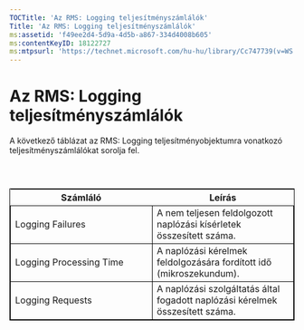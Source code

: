 ```yaml
---
TOCTitle: 'Az RMS: Logging teljesítményszámlálók'
Title: 'Az RMS: Logging teljesítményszámlálók'
ms:assetid: 'f49ee2d4-5d9a-4d5b-a867-334d4008b605'
ms:contentKeyID: 18122727
ms:mtpsurl: 'https://technet.microsoft.com/hu-hu/library/Cc747739(v=WS.10)'
---
```


Az RMS: Logging teljesítményszámlálók
=====================================

A következő táblázat az RMS: Logging teljesítményobjektumra vonatkozó teljesítményszámlálókat sorolja fel.

###  

 
<table style="border:1px solid black;">
<colgroup>
<col width="50%" />
<col width="50%" />
</colgroup>
<thead>
<tr class="header">
<th>Számláló</th>
<th>Leírás</th>
</tr>
</thead>
<tbody>
<tr class="odd">
<td style="border:1px solid black;">Logging Failures</td>
<td style="border:1px solid black;">A nem teljesen feldolgozott naplózási kísérletek összesített száma.</td>
</tr>
<tr class="even">
<td style="border:1px solid black;">Logging Processing Time</td>
<td style="border:1px solid black;">A naplózási kérelmek feldolgozására fordított idő (mikroszekundum).</td>
</tr>
<tr class="odd">
<td style="border:1px solid black;">Logging Requests</td>
<td style="border:1px solid black;">A naplózási szolgáltatás által fogadott naplózási kérelmek összesített száma.</td>
</tr>
</tbody>
</table>

